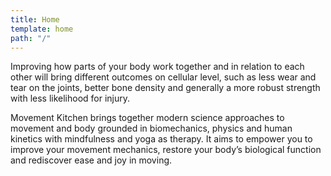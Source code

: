 ```yaml
---
title: Home
template: home
path: "/"
---
```


Improving how parts of your body work together and in relation to each other will bring different outcomes on cellular level, such as less wear and tear on the joints, better bone density and generally a more robust strength with less likelihood for injury.

Movement Kitchen brings together modern science approaches to movement and body grounded in biomechanics, physics and human kinetics with mindfulness and yoga as therapy. It aims to empower you to improve your movement mechanics, restore your body’s biological function and rediscover ease and joy in moving.

